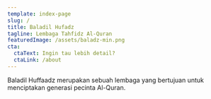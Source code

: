 ```yaml
---
template: index-page
slug: /
title: Baladil Hufadz
tagline: Lembaga Tahfidz Al-Quran
featuredImage: /assets/baladz-min.png
cta:
  ctaText: Ingin tau lebih detail?
  ctaLink: /about
---
```

Baladil Huffaadz merupakan sebuah lembaga yang bertujuan untuk menciptakan generasi pecinta Al-Quran.
